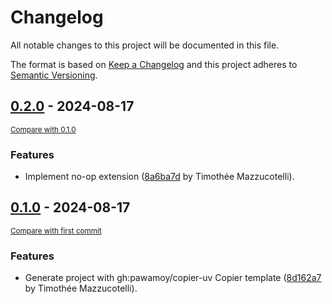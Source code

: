 # Changelog

All notable changes to this project will be documented in this file.

The format is based on [Keep a Changelog](http://keepachangelog.com/en/1.0.0/)
and this project adheres to [Semantic Versioning](http://semver.org/spec/v2.0.0.html).

<!-- insertion marker -->
## [0.2.0](https://github.com/mkdocstrings/griffe-runtime-objects/releases/tag/0.2.0) - 2024-08-17

<small>[Compare with 0.1.0](https://github.com/mkdocstrings/griffe-runtime-objects/compare/0.1.0...0.2.0)</small>

### Features

- Implement no-op extension ([8a6ba7d](https://github.com/mkdocstrings/griffe-runtime-objects/commit/8a6ba7d42d81207374c398e6597c1b66580b88d8) by Timothée Mazzucotelli).

## [0.1.0](https://github.com/mkdocstrings/griffe-runtime-objects/releases/tag/0.1.0) - 2024-08-17

<small>[Compare with first commit](https://github.com/mkdocstrings/griffe-runtime-objects/compare/8d162a759616f32d465f519a15a49ec0a7102b00...0.1.0)</small>

### Features

- Generate project with gh:pawamoy/copier-uv Copier template ([8d162a7](https://github.com/mkdocstrings/griffe-runtime-objects/commit/8d162a759616f32d465f519a15a49ec0a7102b00) by Timothée Mazzucotelli).
